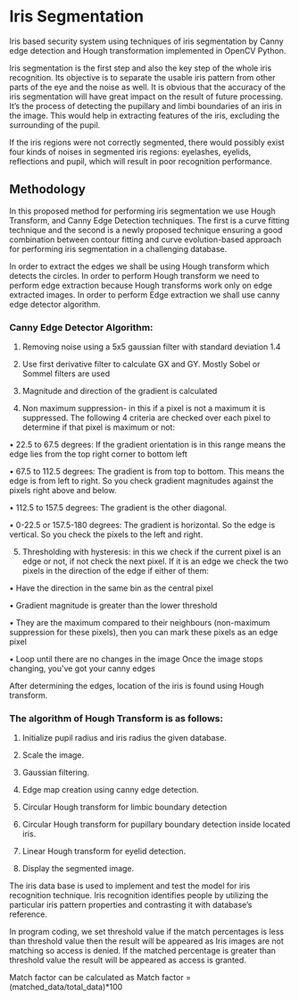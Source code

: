 # Iris Segmentation
Iris based security system using techniques of iris segmentation by Canny edge detection and Hough transformation implemented in OpenCV Python.

Iris segmentation is the first step and also the key step of the whole iris recognition. Its
objective is to separate the usable iris pattern from other parts of the eye and the noise as
well. It is obvious that the accuracy of the iris segmentation will have great impact on the
result of future processing. It’s the process of detecting the pupillary and limbi boundaries of
an iris in the image. This would help in extracting features of the iris, excluding the
surrounding of the pupil.

If the iris regions were not correctly segmented, there would possibly exist four kinds of
noises in segmented iris regions: eyelashes, eyelids, reflections and pupil, which will result in
poor recognition performance.

## Methodology

In this proposed method for performing iris segmentation we use Hough Transform, and
Canny Edge Detection techniques. The first is a curve fitting technique and the second is a
newly proposed technique ensuring a good combination between contour fitting and curve
evolution-based approach for performing iris segmentation in a challenging database.

In order to extract the edges we shall be using Hough transform which detects the circles. In
order to perform Hough transform we need to perform edge extraction because Hough
transforms work only on edge extracted images. In order to perform Edge extraction we shall
use canny edge detector algorithm.

### Canny Edge Detector Algorithm:

1. Removing noise using a 5x5 gaussian filter with standard deviation 1.4

2. Use first derivative filter to calculate GX and GY. Mostly Sobel or Sommel filters are
used

3. Magnitude and direction of the gradient is calculated

4. Non maximum suppression- in this if a pixel is not a maximum it is suppressed. The
following 4 criteria are checked over each pixel to determine if that pixel is maximum or not:

• 22.5 to 67.5 degrees: If the gradient orientation is in this range means the edge lies
from the top right corner to bottom left

• 67.5 to 112.5 degrees: The gradient is from top to bottom. This means the edge is
from left to right. So you check gradient magnitudes against the pixels right above
and below.

• 112.5 to 157.5 degrees: The gradient is the other diagonal.

• 0-22.5 or 157.5-180 degrees: The gradient is horizontal. So the edge is vertical. So
you check the pixels to the left and right.

5. Thresholding with hysteresis: in this we check if the current pixel is an edge or not, if not
check the next pixel. If it is an edge we check the two pixels in the direction of the edge if
either of them:

• Have the direction in the same bin as the central pixel

• Gradient magnitude is greater than the lower threshold

• They are the maximum compared to their neighbours (non-maximum suppression for
these pixels), then you can mark these pixels as an edge pixel

• Loop until there are no changes in the image Once the image stops changing, you've
got your canny edges 

After determining the edges, location of the iris is found using Hough transform.

### The algorithm of Hough Transform is as follows:

1. Initialize pupil radius and iris radius the given database.

2. Scale the image.

3. Gaussian filtering.

4. Edge map creation using canny edge detection.

5. Circular Hough transform for limbic boundary detection

6. Circular Hough transform for pupillary boundary detection inside located iris.

7. Linear Hough transform for eyelid detection.

8. Display the segmented image.

The iris data base is used to implement and test the model for iris recognition technique. Iris
recognition identifies people by utilizing the particular iris pattern properties and contrasting
it with database’s reference.

In program coding, we set threshold value if the match percentages is less than threshold
value then the result will be appeared as Iris images are not matching so access is denied. If
the matched percentage is greater than threshold value the result will be appeared as access is
granted.

Match factor can be calculated as Match factor = (matched_data/total_data)*100


